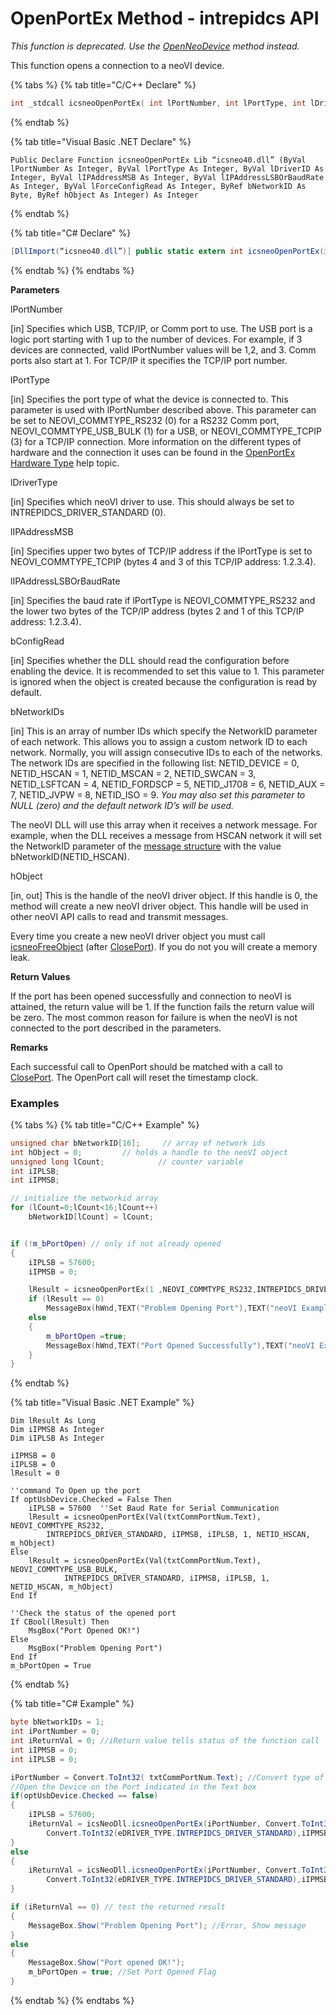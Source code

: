 # OpenPortEx Method - intrepidcs API

_This function is deprecated. Use the_ [_OpenNeoDevice_](../../basic-functions-overview-intrepidcs-api/openneodevice-method-intrepidcs-api.md) _method instead._

This function opens a connection to a neoVI device.

{% tabs %}
{% tab title="C/C++ Declare" %}
```cpp
int _stdcall icsneoOpenPortEx( int lPortNumber, int lPortType, int lDriverType, int lIPAddressMSB, int lIPAddressLSBOrBaudRate, int bConfigRead, unsigned char * bNetworkID, int * hObject);
```
{% endtab %}

{% tab title="Visual Basic .NET Declare" %}
```vbnet
Public Declare Function icsneoOpenPortEx Lib “icsneo40.dll” (ByVal lPortNumber As Integer, ByVal lPortType As Integer, ByVal lDriverID As Integer, ByVal lIPAddressMSB As Integer, ByVal lIPAddressLSBOrBaudRate As Integer, ByVal lForceConfigRead As Integer, ByRef bNetworkID As Byte, ByRef hObject As Integer) As Integer
```
{% endtab %}

{% tab title="C# Declare" %}
```csharp
[DllImport(“icsneo40.dll”)] public static extern int icsneoOpenPortEx(int lPortNumber, int lPortType, int lDriverID,int lIPAddressMSB, int lIPAddressLSBOrBaudRate, int lForceConfigRead, ref byte bNetworkID,ref int hObject);
```
{% endtab %}
{% endtabs %}

**Parameters**

lPortNumber

\[in] Specifies which USB, TCP/IP, or Comm port to use. The USB port is a logic port starting with 1 up to the number of devices. For example, if 3 devices are connected, valid lPortNumber values will be 1,2, and 3. Comm ports also start at 1. For TCP/IP it specifies the TCP/IP port number.

lPortType

\[in] Specifies the port type of what the device is connected to. This parameter is used with lPortNumber described above. This parameter can be set to NEOVI\_COMMTYPE\_RS232 (0) for a RS232 Comm port, NEOVI\_COMMTYPE\_USB\_BULK (1) for a USB, or NEOVI\_COMMTYPE\_TCPIP (3) for a TCP/IP connection. More information on the different types of hardware and the connection it uses can be found in the [OpenPortEx Hardware Type](openportex-hardware-type-information-intrepidcs-api.md) help topic.

lDriverType

\[in] Specifies which neoVI driver to use. This should always be set to INTREPIDCS\_DRIVER\_STANDARD (0).

lIPAddressMSB

\[in] Specifies upper two bytes of TCP/IP address if the lPortType is set to NEOVI\_COMMTYPE\_TCPIP (bytes 4 and 3 of this TCP/IP address: 1.2.3.4).

lIPAddressLSBOrBaudRate

\[in] Specifies the baud rate if lPortType is NEOVI\_COMMTYPE\_RS232 and the lower two bytes of the TCP/IP address (bytes 2 and 1 of this TCP/IP address: 1.2.3.4).

bConfigRead

\[in] Specifies whether the DLL should read the configuration before enabling the device. It is recommended to set this value to 1. This parameter is ignored when the object is created because the configuration is read by default.

bNetworkIDs

\[in] This is an array of number IDs which specify the NetworkID parameter of each network. This allows you to assign a custom network ID to each network. Normally, you will assign consecutive IDs to each of the networks. The network IDs are specified in the following list: NETID\_DEVICE = 0, NETID\_HSCAN = 1, NETID\_MSCAN = 2, NETID\_SWCAN = 3, NETID\_LSFTCAN = 4, NETID\_FORDSCP = 5, NETID\_J1708 = 6, NETID\_AUX = 7, NETID\_JVPW = 8, NETID\_ISO = 9. _You may also set this parameter to NULL (zero) and the default network ID’s will be used._

The neoVI DLL will use this array when it receives a network message. For example, when the DLL receives a message from HSCAN network it will set the NetworkID parameter of the [message structure](../../structures-types-and-defines-overview-intrepidcs-api/setting-structures-overview-intrepidcs-api/message-structures-neovi-api.md) with the value bNetworkID(NETID\_HSCAN).

hObject

\[in, out] This is the handle of the neoVI driver object. If this handle is 0, the method will create a new neoVI driver object. This handle will be used in other neoVI API calls to read and transmit messages.

Every time you create a new neoVI driver object you must call [icsneoFreeObject](../../basic-functions-overview-intrepidcs-api/freeobject-method-intrepidcs-api.md) (after [ClosePort](../../basic-functions-overview-intrepidcs-api/closeport-method-intrepidcs-api.md)). If you do not you will create a memory leak.

**Return Values**

If the port has been opened successfully and connection to neoVI is attained, the return value will be 1. If the function fails the return value will be zero. The most common reason for failure is when the neoVI is not connected to the port described in the parameters.

**Remarks**

Each successful call to OpenPort should be matched with a call to [ClosePort](../../basic-functions-overview-intrepidcs-api/closeport-method-intrepidcs-api.md). The OpenPort call will reset the timestamp clock.

### Examples

{% tabs %}
{% tab title="C/C++ Example" %}
```cpp
unsigned char bNetworkID[16];     // array of network ids
int hObject = 0;         // holds a handle to the neoVI object
unsigned long lCount;            // counter variable
int iIPLSB;
int iIPMSB;

// initialize the networkid array
for (lCount=0;lCount<16;lCount++)
    bNetworkID[lCount] = lCount;


if (!m_bPortOpen) // only if not already opened
{
    iIPLSB = 57600;
    iIPMSB = 0;

    lResult = icsneoOpenPortEx(1 ,NEOVI_COMMTYPE_RS232,INTREPIDCS_DRIVER_STANDARD,iIPMSB,iIPLSB,1,bNetworkID,&hObject);
    if (lResult == 0)
        MessageBox(hWnd,TEXT("Problem Opening Port"),TEXT("neoVI Example"),0);
    else
    {
        m_bPortOpen =true;
        MessageBox(hWnd,TEXT("Port Opened Successfully"),TEXT("neoVI Example"),0);
    }
}
```
{% endtab %}

{% tab title="Visual Basic .NET Example" %}
```vbnet
Dim lResult As Long
Dim iIPMSB As Integer
Dim iIPLSB As Integer

iIPMSB = 0
iIPLSB = 0
lResult = 0

''command To Open up the port
If optUsbDevice.Checked = False Then
    iIPLSB = 57600  ''Set Baud Rate for Serial Communication
    lResult = icsneoOpenPortEx(Val(txtCommPortNum.Text), NEOVI_COMMTYPE_RS232, _
        INTREPIDCS_DRIVER_STANDARD, iIPMSB, iIPLSB, 1, NETID_HSCAN, m_hObject)
Else
    lResult = icsneoOpenPortEx(Val(txtCommPortNum.Text), NEOVI_COMMTYPE_USB_BULK, _
            INTREPIDCS_DRIVER_STANDARD, iIPMSB, iIPLSB, 1, NETID_HSCAN, m_hObject)
End If

''Check the status of the opened port
If CBool(lResult) Then
    MsgBox("Port Opened OK!")
Else
    MsgBox("Problem Opening Port")
End If
m_bPortOpen = True
```
{% endtab %}

{% tab title="C# Example" %}
```csharp
byte bNetworkIDs = 1;
int iPortNumber = 0;
int iReturnVal = 0; //iReturn value tells status of the function call
int iIPMSB = 0;
int iIPLSB = 0;

iPortNumber = Convert.ToInt32( txtCommPortNum.Text); //Convert type of Textbox Value
//Open the Device on the Port indicated in the Text box
if(optUsbDevice.Checked == false)
{
    iIPLSB = 57600;
    iReturnVal = icsNeoDll.icsneoOpenPortEx(iPortNumber, Convert.ToInt32(ePORT_TYPE.NEOVI_COMMTYPE_RS232),
        Convert.ToInt32(eDRIVER_TYPE.INTREPIDCS_DRIVER_STANDARD),iIPMSB ,iIPLSB,1, ref bNetworkIDs,     ref m_hObject);
}
else
{
    iReturnVal = icsNeoDll.icsneoOpenPortEx(iPortNumber, Convert.ToInt32(ePORT_TYPE.NEOVI_COMMTYPE_USB_BULK ),
        Convert.ToInt32(eDRIVER_TYPE.INTREPIDCS_DRIVER_STANDARD),iIPMSB , iIPLSB, 1, ref    bNetworkIDs,ref m_hObject);
}

if (iReturnVal == 0) // test the returned result
{
    MessageBox.Show("Problem Opening Port"); //Error, Show message
}
else
{
    MessageBox.Show("Port opened OK!");
    m_bPortOpen = true; //Set Port Opened Flag
}
```
{% endtab %}
{% endtabs %}
